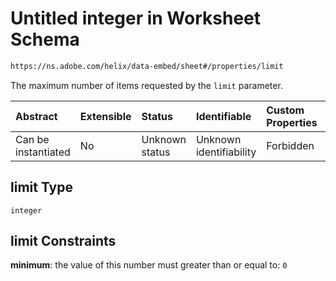 # Untitled integer in Worksheet Schema

```txt
https://ns.adobe.com/helix/data-embed/sheet#/properties/limit
```

The maximum number of items requested by the `limit` parameter.

| Abstract            | Extensible | Status         | Identifiable            | Custom Properties | Additional Properties | Access Restrictions | Defined In                                                     |
| :------------------ | :--------- | :------------- | :---------------------- | :---------------- | :-------------------- | :------------------ | :------------------------------------------------------------- |
| Can be instantiated | No         | Unknown status | Unknown identifiability | Forbidden         | Allowed               | none                | [sheet.schema.json*](sheet.schema.json "open original schema") |

## limit Type

`integer`

## limit Constraints

**minimum**: the value of this number must greater than or equal to: `0`
